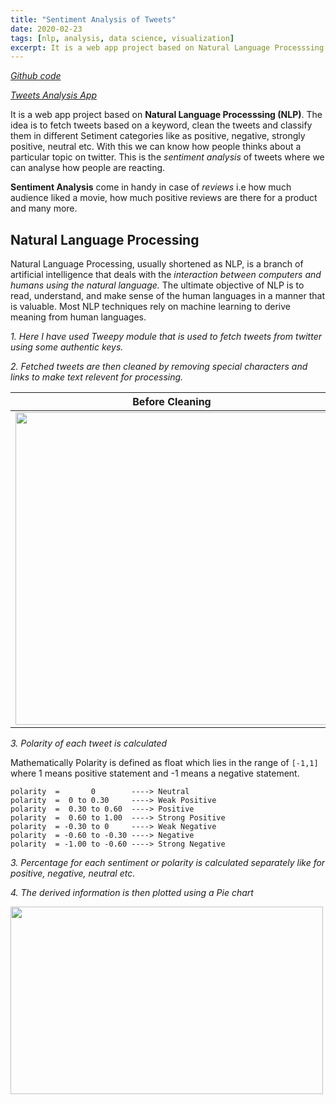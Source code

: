 ```yaml
---
title: "Sentiment Analysis of Tweets"
date: 2020-02-23
tags: [nlp, analysis, data science, visualization] 
excerpt: It is a web app project based on Natural Language Processsing (NLP). The idea is to fetch tweets based on a keyword, clean the tweets and classify them in different Setiment categories like as positive, negative, strongly positive, neutral etc.
---
```

*[Github code](https://github.com/koshalnirwan/tweets-analysis)*

*[Tweets Analysis App](https://tweets--analysis.herokuapp.com/)*

It is a web app project based on **Natural Language Processsing (NLP)**. The idea is to fetch tweets based on a keyword, clean the tweets and classify them in different Setiment categories like as positive, negative, strongly positive, neutral etc. With this we can know how people thinks about a particular topic on twitter. This is the *sentiment analysis* of tweets where we can analyse how people are reacting.

**Sentiment Analysis** come in handy in case of *reviews* i.e how much audience liked a movie, how much positive reviews are there for a product and many more.

## Natural Language Processing
Natural Language Processing, usually shortened as NLP, is a branch of artificial intelligence that deals with the *interaction between computers and humans using the natural language.*
The ultimate objective of NLP is to read, understand, and make sense of the human languages in a manner that is valuable.
Most NLP techniques rely on machine learning to derive meaning from human languages.

*1. Here I have used Tweepy module that is used to fetch tweets from twitter using some authentic keys.*

*2. Fetched tweets are then cleaned by removing special characters and links to make text relevent for processing.*

Before Cleaning                                                           |  After Cleaning
:------------------------------------------------------------------------:|:-------------------------:
<img src="https://koshalnirwan.github.io/koshal07/images/tweets/dirty.JPG" width=500 height=500>   |  <img src="https://koshalnirwan.github.io/koshal07/images/tweets/cleaned.JPG" width=500 height=500>

*3. Polarity of each tweet is calculated*

Mathematically Polarity is defined as float which lies in the range of ```[-1,1]``` where 1 means positive statement and -1 means a negative statement.
```
polarity  =       0        ----> Neutral
polarity  =  0 to 0.30     ----> Weak Positive
polarity  =  0.30 to 0.60  ----> Positive
polarity  =  0.60 to 1.00  ----> Strong Positive
polarity  = -0.30 to 0     ----> Weak Negative
polarity  = -0.60 to -0.30 ----> Negative
polarity  = -1.00 to -0.60 ----> Strong Negative
```

*3. Percentage for each sentiment or polarity is calculated separately like for positive, negative, neutral etc.*

*4. The derived information is then plotted using a Pie chart*

<img src="https://koshalnirwan.github.io/koshal07/images/tweets/pie.JPG" width=500 height=300>
